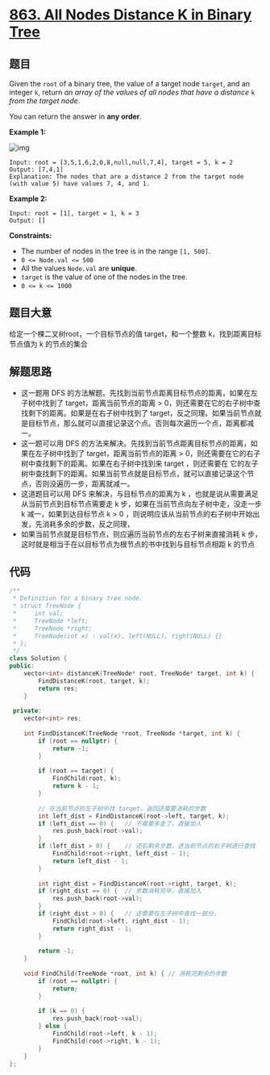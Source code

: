 # [863. All Nodes Distance K in Binary Tree](https://leetcode.com/problems/all-nodes-distance-k-in-binary-tree/)

## 题目

Given the `root` of a binary tree, the value of a target node `target`, and an integer `k`, return *an array of the values of all nodes that have a distance* `k` *from the target node.*

You can return the answer in **any order**.

 

**Example 1:**

![img](https://s3-lc-upload.s3.amazonaws.com/uploads/2018/06/28/sketch0.png)

```
Input: root = [3,5,1,6,2,0,8,null,null,7,4], target = 5, k = 2
Output: [7,4,1]
Explanation: The nodes that are a distance 2 from the target node (with value 5) have values 7, 4, and 1.
```

**Example 2:**

```
Input: root = [1], target = 1, k = 3
Output: []
```

 

**Constraints:**

- The number of nodes in the tree is in the range `[1, 500]`.
- `0 <= Node.val <= 500`
- All the values `Node.val` are **unique**.
- `target` is the value of one of the nodes in the tree.
- `0 <= k <= 1000`

## 题目大意

给定一个棵二叉树root，一个目标节点的值 target，和一个整数 k，找到距离目标节点值为 k 的节点的集合

## 解题思路

* 这一题用 DFS 的方法解题。先找到当前节点距离目标节点的距离，如果在左子树中找到了 target，距离当前节点的距离 > 0，则还需要在它的右子树中查找剩下的距离。如果是在右子树中找到了 target，反之同理。如果当前节点就是目标节点，那么就可以直接记录这个点。否则每次遍历一个点，距离都减一。
* 这一题可以用 DFS 的方法来解决。先找到当前节点距离目标节点的距离，如果在左子树中找到了 target，距离当前节点的距离 > 0，则还需要在它的右子树中查找剩下的距离。如果在右子树中找到来 target ，则还需要在 它的左子树中查找剩下的距离。如果当前节点就是目标节点，就可以直接记录这个节点，否则没遍历一步，距离就减一。
* 这道题目可以用 DFS 来解决，与目标节点的距离为 k ，也就是说从需要满足从当前节点到目标节点需要走 k 步，如果在当前节点向左子树中走，没走一步 k 减一，如果到达目标节点 k > 0 ，则说明应该从当前节点的右子树中开始出发，先消耗多余的步数，反之同理，
* 如果当前节点就是目标节点，则应遍历当前节点的左右子树来直接消耗 k 步，这时就是相当于在以目标节点为根节点的书中找到与目标节点相距 k 的节点

## 代码

````c++
/**
 * Definition for a binary tree node.
 * struct TreeNode {
 *     int val;
 *     TreeNode *left;
 *     TreeNode *right;
 *     TreeNode(int x) : val(x), left(NULL), right(NULL) {}
 * };
 */
class Solution {
public:
    vector<int> distanceK(TreeNode* root, TreeNode* target, int k) {
        FindDistanceK(root, target, k);
        return res;
    }
    
 private:
    vector<int> res;
    
    int FindDistanceK(TreeNode *root, TreeNode *target, int k) {
        if (root == nullptr) {
            return -1;
        }
        
        if (root == target) {
            FindChild(root, k);
            return k - 1;
        }
        
        // 在当前节点的左子树中找 target，返回还需要消耗的步数
        int left_dist = FindDistanceK(root->left, target, k);   
        if (left_dist == 0) {   // 不需要多走了，直接加入
            res.push_back(root->val);
        }
        if (left_dist > 0) {    // 还右剩余步数，进当前节点的右子树进行查找
            FindChild(root->right, left_dist - 1);
            return left_dist - 1;
        }
        
        int right_dist = FindDistanceK(root->right, target, k);
        if (right_dist == 0) {  // 步数消耗完毕，直接加入
            res.push_back(root->val);
        }
        if (right_dist > 0) {   // 还需要在左子树中查找一部分，
            FindChild(root->left, right_dist - 1);
            return right_dist - 1;
        }
        
        return -1;
    }
    
    void FindChild(TreeNode *root, int k) { // 消耗完剩余的步数
        if (root == nullptr) {
            return;
        }
        
        if (k == 0) {
            res.push_back(root->val);
        } else {
            FindChild(root->left, k - 1);
            FindChild(root->right, k - 1);
        }
    }
};
````





